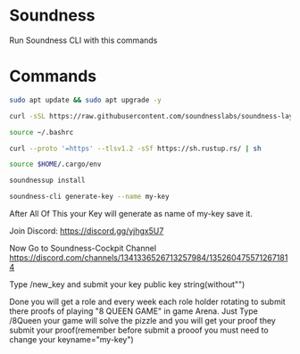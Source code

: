 # Soundness
Run Soundness CLI with this commands 

# Commands
```bash
sudo apt update && sudo apt upgrade -y
```
```bash
curl -sSL https://raw.githubusercontent.com/soundnesslabs/soundness-layer/main/soundnessup/install | bash
```

```bash
source ~/.bashrc
```

```bash
curl --proto '=https' --tlsv1.2 -sSf https://sh.rustup.rs/ | sh
```

```bash
source $HOME/.cargo/env
```

```bash
soundnessup install
```

```bash
soundness-cli generate-key --name my-key
```

After All Of This your Key will generate as name of my-key save it.

Join Discord:
https://discord.gg/yjhgx5U7

Now Go to Soundness-Cockpit Channel 
https://discord.com/channels/1341336526713257984/1352604755712671814

Type /new_key and submit your key public key string(without"") 

Done you will get a role and every week each role holder rotating to submit there proofs of playing "8 QUEEN GAME" in game Arena.
Just Type /8Queen your game will solve the pizzle and you will get your proof they submit your proof(remember before submit a prooof you must need to change your keyname="my-key")